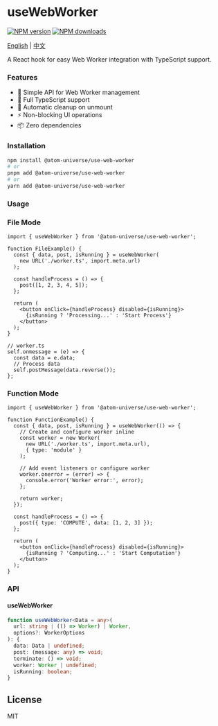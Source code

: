 # useWebWorker

[![NPM version](https://img.shields.io/npm/v/@atom-universe/use-web-worker.svg?style=flat)](https://npmjs.com/package/@atom-universe/use-web-worker)
[![NPM downloads](http://img.shields.io/npm/dm/@atom-universe/use-web-worker.svg?style=flat)](https://npmjs.com/package/@atom-universe/use-web-worker)

[English](README.md) | [中文](README_CN.md)

A React hook for easy Web Worker integration with TypeScript support.

### Features

- 🚀 Simple API for Web Worker management
- 💪 Full TypeScript support
- 🔄 Automatic cleanup on unmount
- ⚡ Non-blocking UI operations
- 📦 Zero dependencies

### Installation

```bash
npm install @atom-universe/use-web-worker
# or
pnpm add @atom-universe/use-web-worker
# or
yarn add @atom-universe/use-web-worker
```

### Usage

### File Mode

```tsx
import { useWebWorker } from '@atom-universe/use-web-worker';

function FileExample() {
  const { data, post, isRunning } = useWebWorker(
    new URL('./worker.ts', import.meta.url)
  );

  const handleProcess = () => {
    post([1, 2, 3, 4, 5]);
  };

  return (
    <button onClick={handleProcess} disabled={isRunning}>
      {isRunning ? 'Processing...' : 'Start Process'}
    </button>
  );
}

// worker.ts
self.onmessage = (e) => {
  const data = e.data;
  // Process data
  self.postMessage(data.reverse());
};
```

### Function Mode

```tsx
import { useWebWorker } from '@atom-universe/use-web-worker';

function FunctionExample() {
  const { data, post, isRunning } = useWebWorker(() => {
    // Create and configure worker inline
    const worker = new Worker(
      new URL('./worker.ts', import.meta.url),
      { type: 'module' }
    );
    
    // Add event listeners or configure worker
    worker.onerror = (error) => {
      console.error('Worker error:', error);
    };
    
    return worker;
  });

  const handleProcess = () => {
    post({ type: 'COMPUTE', data: [1, 2, 3] });
  };

  return (
    <button onClick={handleProcess} disabled={isRunning}>
      {isRunning ? 'Computing...' : 'Start Computation'}
    </button>
  );
}
```

### API

#### useWebWorker

```typescript
function useWebWorker<Data = any>(
  url: string | (() => Worker) | Worker,
  options?: WorkerOptions
): {
  data: Data | undefined;
  post: (message: any) => void;
  terminate: () => void;
  worker: Worker | undefined;
  isRunning: boolean;
}
```

## License

MIT
